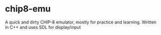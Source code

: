 # chip8-emu

A quick and dirty CHIP-8 emulator, mostly for practice and learning. Written in C++ and uses SDL for display/input
